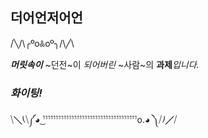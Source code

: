 ## 더어언저어언

/╲/\╭ºoꍘoº╮/\╱\


 ___머릿속이___ ~던전~이 _되어버린_ ~사람~의 **과제**_입니다._
 ### ___화이팅!___

 
⧹╲⎝⧹༼◕ ͜ﱞﱞﱞﱞﱞﱞﱞﱞﱞﱞﱞﱞﱞﱞﱞﱞﱞﱞﱞﱞﱞﱞﱞﱞﱞﱞﱞﱞﱞﱞﱞﱞﱞﱞﱞﱞo.◕ ༽⧸⎠╱⧸
